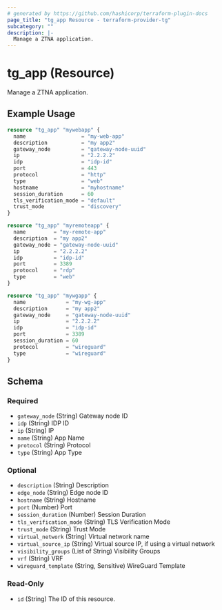 ```yaml
---
# generated by https://github.com/hashicorp/terraform-plugin-docs
page_title: "tg_app Resource - terraform-provider-tg"
subcategory: ""
description: |-
  Manage a ZTNA application.
---
```


# tg_app (Resource)

Manage a ZTNA application.

## Example Usage

```terraform
resource "tg_app" "mywebapp" {
  name                  = "my-web-app"
  description           = "my app2"
  gateway_node          = "gateway-node-uuid"
  ip                    = "2.2.2.2"
  idp                   = "idp-id"
  port                  = 443
  protocol              = "http"
  type                  = "web"
  hostname              = "myhostname"
  session_duration      = 60
  tls_verification_mode = "default"
  trust_mode            = "discovery"
}

resource "tg_app" "myremoteapp" {
  name         = "my-remote-app"
  description  = "my app2"
  gateway_node = "gateway-node-uuid"
  ip           = "2.2.2.2"
  idp          = "idp-id"
  port         = 3389
  protocol     = "rdp"
  type         = "web"
}

resource "tg_app" "mywgapp" {
  name             = "my-wg-app"
  description      = "my app2"
  gateway_node     = "gateway-node-uuid"
  ip               = "2.2.2.2"
  idp              = "idp-id"
  port             = 3389
  session_duration = 60
  protocol         = "wireguard"
  type             = "wireguard"
}
```

<!-- schema generated by tfplugindocs -->
## Schema

### Required

- `gateway_node` (String) Gateway node ID
- `idp` (String) IDP ID
- `ip` (String) IP
- `name` (String) App Name
- `protocol` (String) Protocol
- `type` (String) App Type

### Optional

- `description` (String) Description
- `edge_node` (String) Edge node ID
- `hostname` (String) Hostname
- `port` (Number) Port
- `session_duration` (Number) Session Duration
- `tls_verification_mode` (String) TLS Verification Mode
- `trust_mode` (String) Trust Mode
- `virtual_network` (String) Virtual network name
- `virtual_source_ip` (String) Virtual source IP, if using a virtual network
- `visibility_groups` (List of String) Visibility Groups
- `vrf` (String) VRF
- `wireguard_template` (String, Sensitive) WireGuard Template

### Read-Only

- `id` (String) The ID of this resource.


